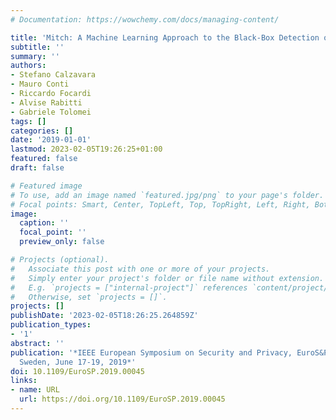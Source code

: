 ```yaml
---
# Documentation: https://wowchemy.com/docs/managing-content/

title: 'Mitch: A Machine Learning Approach to the Black-Box Detection of CSRF Vulnerabilities'
subtitle: ''
summary: ''
authors:
- Stefano Calzavara
- Mauro Conti
- Riccardo Focardi
- Alvise Rabitti
- Gabriele Tolomei
tags: []
categories: []
date: '2019-01-01'
lastmod: 2023-02-05T19:26:25+01:00
featured: false
draft: false

# Featured image
# To use, add an image named `featured.jpg/png` to your page's folder.
# Focal points: Smart, Center, TopLeft, Top, TopRight, Left, Right, BottomLeft, Bottom, BottomRight.
image:
  caption: ''
  focal_point: ''
  preview_only: false

# Projects (optional).
#   Associate this post with one or more of your projects.
#   Simply enter your project's folder or file name without extension.
#   E.g. `projects = ["internal-project"]` references `content/project/deep-learning/index.md`.
#   Otherwise, set `projects = []`.
projects: []
publishDate: '2023-02-05T18:26:25.264859Z'
publication_types:
- '1'
abstract: ''
publication: '*IEEE European Symposium on Security and Privacy, EuroS&P 2019, Stockholm,
  Sweden, June 17-19, 2019*'
doi: 10.1109/EuroSP.2019.00045
links:
- name: URL
  url: https://doi.org/10.1109/EuroSP.2019.00045
---
```

